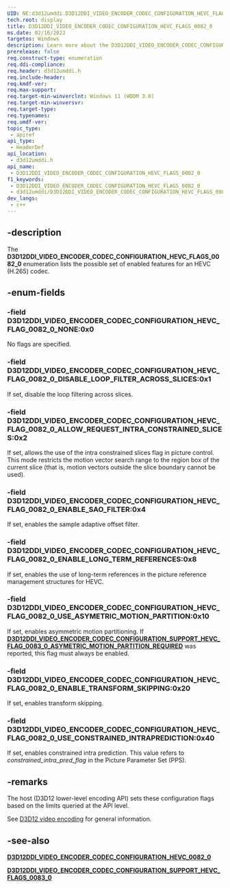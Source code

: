 ```yaml
---
UID: NE:d3d12umddi.D3D12DDI_VIDEO_ENCODER_CODEC_CONFIGURATION_HEVC_FLAGS_0082_0
tech.root: display
title: D3D12DDI_VIDEO_ENCODER_CODEC_CONFIGURATION_HEVC_FLAGS_0082_0
ms.date: 02/16/2022
targetos: Windows
description: Learn more about the D3D12DDI_VIDEO_ENCODER_CODEC_CONFIGURATION_HEVC_FLAGS_0082_0 enumeration.
prerelease: false
req.construct-type: enumeration
req.ddi-compliance: 
req.header: d3d12umddi.h
req.include-header: 
req.kmdf-ver: 
req.max-support: 
req.target-min-winverclnt: Windows 11 (WDDM 3.0)
req.target-min-winversvr: 
req.target-type: 
req.typenames: 
req.umdf-ver: 
topic_type:
 - apiref
api_type:
 - HeaderDef
api_location:
 - d3d12umddi.h
api_name:
 - D3D12DDI_VIDEO_ENCODER_CODEC_CONFIGURATION_HEVC_FLAGS_0082_0
f1_keywords:
 - D3D12DDI_VIDEO_ENCODER_CODEC_CONFIGURATION_HEVC_FLAGS_0082_0
 - d3d12umddi/D3D12DDI_VIDEO_ENCODER_CODEC_CONFIGURATION_HEVC_FLAGS_0082_0
dev_langs:
 - c++
---
```


## -description

The **D3D12DDI_VIDEO_ENCODER_CODEC_CONFIGURATION_HEVC_FLAGS_0082_0** enumeration lists the possible set of enabled features for an HEVC (H.265) codec.

## -enum-fields

### -field D3D12DDI_VIDEO_ENCODER_CODEC_CONFIGURATION_HEVC_FLAG_0082_0_NONE:0x0

No flags are specified.

### -field D3D12DDI_VIDEO_ENCODER_CODEC_CONFIGURATION_HEVC_FLAG_0082_0_DISABLE_LOOP_FILTER_ACROSS_SLICES:0x1

If set, disable the loop filtering across slices.

### -field D3D12DDI_VIDEO_ENCODER_CODEC_CONFIGURATION_HEVC_FLAG_0082_0_ALLOW_REQUEST_INTRA_CONSTRAINED_SLICES:0x2

If set, allows the use of the intra constrained slices flag in picture control. This mode restricts the motion vector search range to the region box of the current slice (that is, motion vectors outside the slice boundary cannot be used).

### -field D3D12DDI_VIDEO_ENCODER_CODEC_CONFIGURATION_HEVC_FLAG_0082_0_ENABLE_SAO_FILTER:0x4

If set, enables the sample adaptive offset filter.

### -field D3D12DDI_VIDEO_ENCODER_CODEC_CONFIGURATION_HEVC_FLAG_0082_0_ENABLE_LONG_TERM_REFERENCES:0x8

If set, enables the use of long-term references in the picture reference management structures for HEVC.

### -field D3D12DDI_VIDEO_ENCODER_CODEC_CONFIGURATION_HEVC_FLAG_0082_0_USE_ASYMETRIC_MOTION_PARTITION:0x10

If set, enables asymmetric motion partitioning. If [**D3D12DDI_VIDEO_ENCODER_CODEC_CONFIGURATION_SUPPORT_HEVC_FLAG_0083_0_ASYMETRIC_MOTION_PARTITION_REQUIRED**](ne-d3d12umddi-d3d12ddi_video_encoder_codec_configuration_support_hevc_flags_0083_0.md) was reported, this flag must always be enabled.

### -field D3D12DDI_VIDEO_ENCODER_CODEC_CONFIGURATION_HEVC_FLAG_0082_0_ENABLE_TRANSFORM_SKIPPING:0x20

If set, enables transform skipping.

### -field D3D12DDI_VIDEO_ENCODER_CODEC_CONFIGURATION_HEVC_FLAG_0082_0_USE_CONSTRAINED_INTRAPREDICTION:0x40

If set, enables constrained intra prediction. This value refers to *constrained_intra_pred_flag* in the Picture Parameter Set (PPS).

## -remarks

The host (D3D12 lower-level encoding API) sets these configuration flags based on the limits queried at the API level.

See [D3D12 video encoding](/windows-hardware/drivers/display/video-encoding-d3d12.md) for general information.

## -see-also

[**D3D12DDI_VIDEO_ENCODER_CODEC_CONFIGURATION_HEVC_0082_0**](ns-d3d12umddi-d3d12ddi_video_encoder_codec_configuration_hevc_0082_0.md)

[**D3D12DDI_VIDEO_ENCODER_CODEC_CONFIGURATION_SUPPORT_HEVC_FLAGS_0083_0**](ne-d3d12umddi-d3d12ddi_video_encoder_codec_configuration_support_hevc_flags_0083_0.md)

